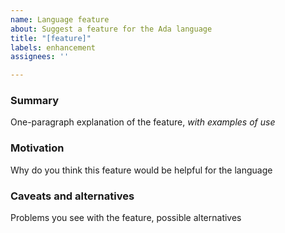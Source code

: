 ```yaml
---
name: Language feature
about: Suggest a feature for the Ada language
title: "[feature]"
labels: enhancement
assignees: ''

---
```


### Summary

One-paragraph explanation of the feature, *with examples of use*

### Motivation

Why do you think this feature would be helpful for the language

### Caveats and alternatives

Problems you see with the feature, possible alternatives
